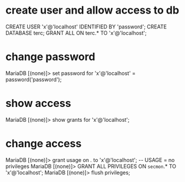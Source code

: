 # create user and allow access to db
CREATE USER 'x'@'localhost' IDENTIFIED BY 'password';
CREATE DATABASE terc;
GRANT ALL ON terc.* TO 'x'@'localhost';

# change password 
MariaDB [(none)]> set password for 'x'@'localhost' = password('password');

# show access
MariaDB [(none)]> show grants for 'x'@'localhost';

# change access
MariaDB [(none)]> grant usage on *.* to 'x'@'localhost'; -- USAGE = no privileges
MariaDB [(none)]> GRANT ALL PRIVILEGES ON `secmon`.* TO 'x'@'localhost';
MariaDB [(none)]> flush privileges;

